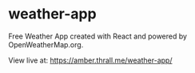 # weather-app

Free Weather App created with React and powered by OpenWeatherMap.org.

View live at: https://amber.thrall.me/weather-app/
